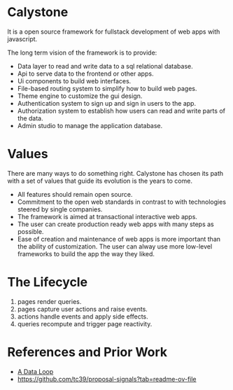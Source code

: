 # Calystone

It is a open source framework for fullstack development of web apps with javascript.

The long term vision of the framework is to provide:

 - Data layer to read and write data to a sql relational database.
 - Api to serve data to the frontend or other apps.
 - Ui components to build web interfaces.
 - File-based routing system to simplify how to build web pages.
 - Theme engine to customize the gui design.
 - Authentication system to sign up and sign in users to the app.
 - Authorization system to establish how users can read and write parts of the data.
 - Admin studio to manage the application database.

# Values

 There are many ways to do something right. Calystone has chosen its path with a set of values that guide its evolution is the years to come.

 - All features should remain open source.
 - Commitment to the open web standards in contrast to with technologies steered by single companies.
 - The framework is aimed at transactional interactive web apps.
 - The user can create production ready web apps with many steps as possible. 
 - Ease of creation and maintenance of web apps is more important than the ability of customization. The user can alway use more low-level frameworks to build the app the way they liked.
 
# The Lifecycle

1. pages render queries.
2. pages capture user actions and raise events.
2. actions handle events and apply side effects.
3. queries recompute and trigger page reactivity.

# References and Prior Work

- [A Data Loop](https://day8.github.io/re-frame/a-loop/)
- https://github.com/tc39/proposal-signals?tab=readme-ov-file